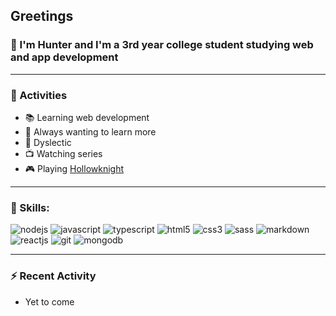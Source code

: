 ## Greetings

### 👋 I'm Hunter and I'm a 3rd year college student studying web and app development

---

### 🎯 Activities

- 📚 Learning web development
- 🧪 Always wanting to learn more
- 📄 Dyslectic
- 📺 Watching series
- 🎮 Playing [Hollowknight](https://hollowknight.com/)

---

### 📕 Skills:

![nodejs](https://img.shields.io/badge/node.js%20-%2343853D.svg?&style=for-the-badge&logo=node.js&logoColor=white)
![javascript](https://img.shields.io/badge/javascript%20-%23323330.svg?&style=for-the-badge&logo=javascript&logoColor=%23F7DF1E)
![typescript](https://img.shields.io/badge/typescript%20-%23007ACC.svg?&style=for-the-badge&logo=typescript&logoColor=white)
![html5](https://img.shields.io/badge/html5%20-%23E34F26.svg?&style=for-the-badge&logo=html5&logoColor=white)
![css3](https://img.shields.io/badge/css3%20-%231572B6.svg?&style=for-the-badge&logo=css3&logoColor=white)
![sass](https://img.shields.io/badge/SASS%20-hotpink.svg?&style=for-the-badge&logo=SASS&logoColor=white)
![markdown](https://img.shields.io/badge/markdown-%23000000.svg?&style=for-the-badge&logo=markdown&logoColor=white)
![reactjs](https://img.shields.io/badge/react%20-%2320232a.svg?&style=for-the-badge&logo=react&logoColor=%2361DAFB)
![git](https://img.shields.io/badge/git%20-%23F05033.svg?&style=for-the-badge&logo=git&logoColor=white)
![mongodb](https://img.shields.io/badge/MongoDB-%234ea94b.svg?&style=for-the-badge&logo=mongodb&logoColor=white)

---

### ⚡ Recent Activity

- Yet to come
